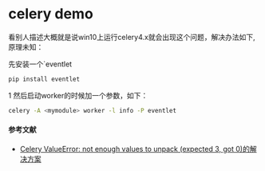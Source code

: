 # celery demo

看别人描述大概就是说win10上运行celery4.x就会出现这个问题，解决办法如下,原理未知：

先安装一个`eventlet
```bash
pip install eventlet
```

1
然后启动worker的时候加一个参数，如下：
```bash
celery -A <mymodule> worker -l info -P eventlet
```

#### 参考文献
- [Celery ValueError: not enough values to unpack (expected 3, got 0)的解决方案](https://blog.csdn.net/qq_30242609/article/details/79047660)
